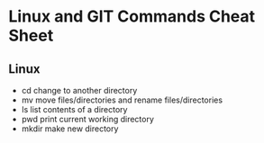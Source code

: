 # Linux and GIT Commands Cheat Sheet

## Linux

- cd change to another directory
- mv move files/directories and rename files/directories
- ls list contents of a directory
- pwd print current working directory
- mkdir make new directory

